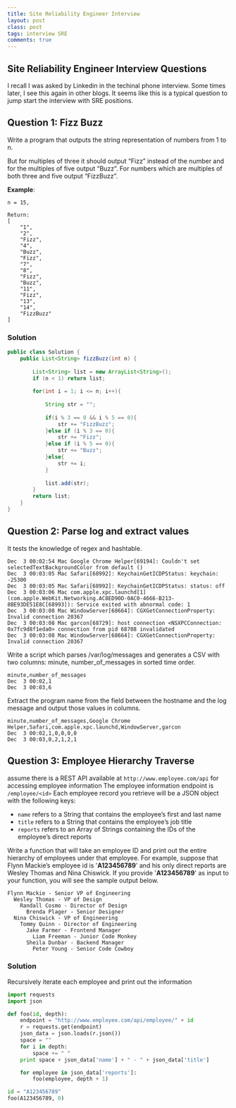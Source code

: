 ```yaml
---
title: Site Reliability Engineer Interview
layout: post
class: post
tags: interview SRE 
comments: true
---
```

## Site Reliability Engineer Interview Questions
I recall I was asked by Linkedin in the techinal phone interview. Some times later, I see this again in other blogs. It seems like this is a typical question to jump start the interview with SRE positions. 

## Question 1: Fizz Buzz
Write a program that outputs the string representation of numbers from 1 to n.

But for multiples of three it should output “Fizz” instead of the number and for the multiples of five output “Buzz”. For numbers which are multiples of both three and five output “FizzBuzz”.

**Example**:

```
n = 15,

Return:
[
    "1",
    "2",
    "Fizz",
    "4",
    "Buzz",
    "Fizz",
    "7",
    "8",
    "Fizz",
    "Buzz",
    "11",
    "Fizz",
    "13",
    "14",
    "FizzBuzz"
]
```

### Solution 
```java
public class Solution {
    public List<String> fizzBuzz(int n) {
        
        List<String> list = new ArrayList<String>();
        if (n < 1) return list;
        
        for(int i = 1; i <= n; i++){
            
            String str = "";
            
            if(i % 3 == 0 && i % 5 == 0){
                str += "FizzBuzz";
            }else if (i % 3 == 0){
                str += "Fizz";
            }else if (i % 5 == 0){
                str += "Buzz";
            }else{
                str += i;
            }
            
            list.add(str);
        }
        return list;
    }
}
```

## Question 2: Parse log and extract values 
It tests the knowledge of regex and hashtable.

```
Dec  3 00:02:54 Mac Google Chrome Helper[69194]: Couldn't set selectedTextBackgroundColor from default ()
Dec  3 00:03:05 Mac Safari[68992]: KeychainGetICDPStatus: keychain: -25300
Dec  3 00:03:05 Mac Safari[68992]: KeychainGetICDPStatus: status: off
Dec  3 00:03:06 Mac com.apple.xpc.launchd[1] (com.apple.WebKit.Networking.AC8ED90D-0AC0-4666-B213-8BE93DE51E8C[68993]): Service exited with abnormal code: 1
Dec  3 00:03:08 Mac WindowServer[68664]: CGXGetConnectionProperty: Invalid connection 20367
Dec  3 00:03:08 Mac garcon[68729]: host connection <NSXPCConnection: 0x7fc9d8f1eda0> connection from pid 68708 invalidated
Dec  3 00:03:08 Mac WindowServer[68664]: CGXGetConnectionProperty: Invalid connection 20367
```

Write a script which parses /var/log/messages and generates a CSV with two columns: minute, number_of_messages in sorted time order.

```
minute,number_of_messages
Dec  3 00:02,1
Dec  3 00:03,6
```
Extract the program name from the field between the hostname and the log message and output those values in columns.

```
minute,number_of_messages,Google Chrome Helper,Safari,com.apple.xpc.launchd,WindowServer,garcon
Dec  3 00:02,1,0,0,0,0
Dec  3 00:03,0,2,1,2,1
```

## Question 3: Employee Hierarchy Traverse
assume there is a REST API available at ```http://www.employee.com/api``` for accessing employee information The employee information endpoint is ```/employee/<id>``` Each employee record you retrieve will be a JSON object with the following keys:

* ```name``` refers to a String that contains the employee’s first and last name
* ```title``` refers to a String that contains the employee’s job title
* ```reports``` refers to an Array of Strings containing the IDs of the employee’s direct reports

Write a function that will take an employee ID and print out the entire hierarchy of employees under that employee. For example, suppose that Flynn Mackie’s employee id is '**A123456789**' and his only direct reports are Wesley Thomas and Nina Chiswick. If you provide '**A123456789**' as input to your function, you will see the sample output below.
        
```
Flynn Mackie - Senior VP of Engineering
  Wesley Thomas - VP of Design
    Randall Cosmo - Director of Design
      Brenda Plager - Senior Designer
  Nina Chiswick - VP of Engineering
    Tommy Quinn - Director of Engineering
      Jake Farmer - Frontend Manager
        Liam Freeman - Junior Code Monkey
      Sheila Dunbar - Backend Manager
        Peter Young - Senior Code Cowboy
```

### Solution 

Recursively iterate each employee and print out the information

```python
import requests
import json

def foo(id, depth):
    endpoint = "http://www.employee.com/api/employee/" + id 
    r = requests.get(endpoint)
    json_data = json.loads(r.json()) 
    space = ""
    for i in depth:
        space += " "
    print space + json_data['name'] + " - " + json_data['title']

    for employee in json_data['reports']:
        foo(employee, depth + 1)

id = "A123456789"
foo(A123456789, 0)
```
